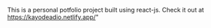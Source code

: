 This is a personal potfolio project built using react-js.
Check it out at https://kayodeadio.netlify.app/"
